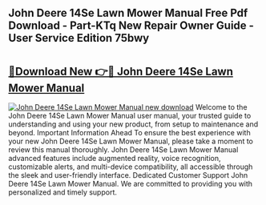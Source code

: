 ## John Deere 14Se Lawn Mower Manual Free Pdf Download - Part-KTq New Repair Owner Guide - User Service Edition 75bwy

# <h2><a href="http://bc96205.oget.top/?id=John+Deere+14Se+Lawn+Mower+Manual">🔗Download New 👉🔴 John Deere 14Se Lawn Mower Manual</a></h2>

[![John Deere 14Se Lawn Mower Manual new download](https://i.imgur.com/5g1atiW.png)](http://bc96205.oget.top/?id=John+Deere+14Se+Lawn+Mower+Manual)
Welcome to the John Deere 14Se Lawn Mower Manual user manual, your trusted guide to understanding and using your new product, from setup to maintenance and beyond. Important Information Ahead To ensure the best experience with your new John Deere 14Se Lawn Mower Manual, please take a moment to review this manual thoroughly. John Deere 14Se Lawn Mower Manual advanced features include augmented reality, voice recognition, customizable alerts, and multi-device compatibility, all accessible through the sleek and user-friendly interface. Dedicated Customer Support John Deere 14Se Lawn Mower Manual. We are committed to providing you with personalized and timely support.
